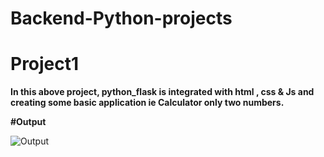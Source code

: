 # Backend-Python-projects

<h1>Project1</h1>

<b>In this above project, python_flask is integrated with html , css & Js and creating some basic application ie Calculator only two numbers.</b>

<b>#Output</b>

![Output](https://user-images.githubusercontent.com/92783730/176878191-376fc534-d5b9-4db2-99ba-8d15163b0929.jpg)

